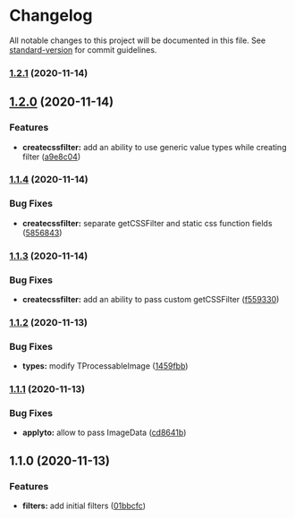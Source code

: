 # Changelog

All notable changes to this project will be documented in this file. See [standard-version](https://github.com/conventional-changelog/standard-version) for commit guidelines.

### [1.2.1](https://github.com/wolframdeus/css-js-filter/compare/v1.2.0...v1.2.1) (2020-11-14)

## [1.2.0](https://github.com/wolframdeus/css-js-filter/compare/v1.1.4...v1.2.0) (2020-11-14)


### Features

* **createcssfilter:** add an ability to use generic value types while creating filter ([a9e8c04](https://github.com/wolframdeus/css-js-filter/commit/a9e8c0403c85da787e05f0ff674c1c984f73cc0d))

### [1.1.4](https://github.com/wolframdeus/css-js-filter/compare/v1.1.3...v1.1.4) (2020-11-14)


### Bug Fixes

* **createcssfilter:** separate getCSSFilter and static css function fields ([5856843](https://github.com/wolframdeus/css-js-filter/commit/5856843fc7769bf7280494ffc5bd1a13599a444d))

### [1.1.3](https://github.com/wolframdeus/css-js-filter/compare/v1.1.2...v1.1.3) (2020-11-14)


### Bug Fixes

* **createcssfilter:** add an ability to pass custom getCSSFilter ([f559330](https://github.com/wolframdeus/css-js-filter/commit/f5593308591b6789f54d1d700b824306568bdca7))

### [1.1.2](https://github.com/wolframdeus/css-js-filter/compare/v1.1.1...v1.1.2) (2020-11-13)


### Bug Fixes

* **types:** modify TProcessableImage ([1459fbb](https://github.com/wolframdeus/css-js-filter/commit/1459fbbb339ad92b98e2bdea686d9190f5ff0ea0))

### [1.1.1](https://github.com/wolframdeus/css-js-filter/compare/v1.1.0...v1.1.1) (2020-11-13)


### Bug Fixes

* **applyto:** allow to pass ImageData ([cd8641b](https://github.com/wolframdeus/css-js-filter/commit/cd8641b5621161275791716af0f42c6e2000948a))

## 1.1.0 (2020-11-13)


### Features

* **filters:** add initial filters ([01bbcfc](https://github.com/wolframdeus/css-js-filter/commit/01bbcfc26a23b5c09fb8aa4e3f598a7bd0f5cd47))
